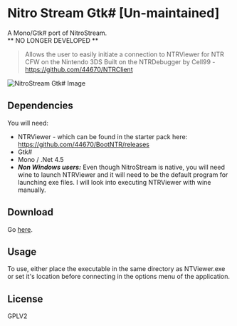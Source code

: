 # Nitro Stream Gtk# [Un-maintained]
A Mono/Gtk# port of NitroStream.  
** NO LONGER DEVELOPED **

>Allows the user to easily initiate a connection to NTRViewer for NTR CFW on the Nintendo 3DS
Built on the NTRDebugger by Cell99 - https://github.com/44670/NTRClient

![NitroStream Gtk# Image](https://i.imgur.com/mCZFZdq.png)

## Dependencies
You will need:
* NTRViewer - which can be found in the starter pack here:
https://github.com/44670/BootNTR/releases
* Gtk#
* Mono / .Net 4.5
* ***Non Windows users:*** Even though NitroStream is native, you will need wine to launch NTRViewer
and it will need to be the default program for launching exe files. I will look into executing NTRViewer with wine manually.

## Download
Go [here](https://github.com/JakeHL/NitroStreamGtk-/releases).

## Usage
To use, either place the executable in the same directory as NTViewer.exe or set it's location before connecting in the options menu of the application.

## License
GPLV2
